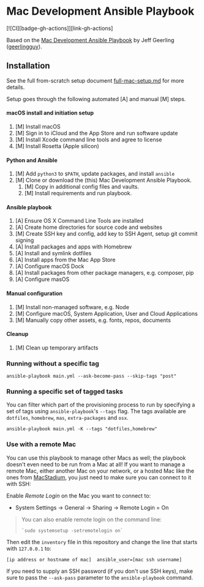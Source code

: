 # Mac Development Ansible Playbook

[![CI][badge-gh-actions]][link-gh-actions]

Based on the [Mac Development Ansible Playbook](https://github.com/geerlingguy/mac-dev-playbook) by Jeff Geerling ([geerlingguy](https://github.com/geerlingguy)).

## Installation

See the full from-scratch setup document [full-mac-setup.md](docs/full-mac-setup.md) for more details.

Setup goes through the following automated [A] and manual [M] steps.

#### macOS install and initiation setup
1. [M] Install macOS
1. [M] Sign in to iCloud and the App Store and run software update
1. [M] Install Xcode command line tools and agree to license
1. [M] Install Rosetta (Apple silicon)

#### Python and Ansible
1. [M] Add `python3` to `$PATH`, update packages, and install `ansible`
1. [M] Clone or download the (this) Mac Development Ansible Playbook. 
   1. [M] Copy in additional config files and vaults.
   1. [M] Install requirements and run playbook.

#### Ansible playbook
1. [A] Ensure OS X Command Line Tools are installed
1. [A] Create home directories for source code and websites
1. [M] Create SSH key and config, add key to SSH Agent, setup git commit signing
2. [A] Install packages and apps with Homebrew
3. [A] Install and symlink dotfiles
4. [A] Install apps from the Mac App Store
5. [A] Configure macOS Dock
6. [A] Install packages from other package managers, e.g. composer, pip
7. [A] Configure masOS

#### Manual configuration
1. [M] Install non-managed software, e.g. Node
1. [M] Configure macOS, System Application, User and Cloud Applications
1. [M] Manually copy other assets, e.g. fonts, repos, documents

#### Cleanup
1. [M] Clean up temporary artifacts


### Running without a specific tag

    ansible-playbook main.yml --ask-become-pass --skip-tags "post"

### Running a specific set of tagged tasks

You can filter which part of the provisioning process to run by specifying a set of tags using `ansible-playbook`'s `--tags` flag. The tags available are `dotfiles`, `homebrew`, `mas`, `extra-packages` and `osx`.

    ansible-playbook main.yml -K --tags "dotfiles,homebrew"

### Use with a remote Mac

You can use this playbook to manage other Macs as well; the playbook doesn't even need to be run from a Mac at all! If you want to manage a remote Mac, either another Mac on your network, or a hosted Mac like the ones from [MacStadium](https://www.macstadium.com), you just need to make sure you can connect to it with SSH:

Enable _Remote Login_ on the Mac you want to connect to:
- System Settings -> General -> Sharing -> Remote Login = On

> You can also enable remote login on the command line:
>
>     `sudo systemsetup -setremotelogin on`

Then edit the `inventory` file in this repository and change the line that starts with `127.0.0.1` to:

```
[ip address or hostname of mac]  ansible_user=[mac ssh username]
```

If you need to supply an SSH password (if you don't use SSH keys), make sure to pass the `--ask-pass` parameter to the `ansible-playbook` command.
